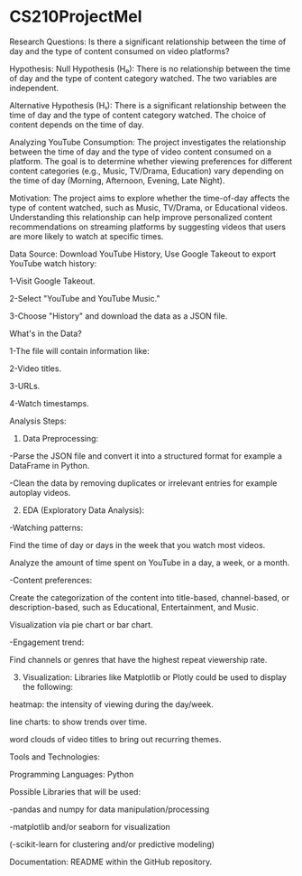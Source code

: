 # CS210ProjectMel
Research Questions: Is there a significant relationship between the time of day and the type of content consumed on video platforms?

Hypothesis: 
Null Hypothesis (H₀):
There is no relationship between the time of day and the type of content category watched. The two variables are independent.

Alternative Hypothesis (H₁):
There is a significant relationship between the time of day and the type of content category watched. The choice of content depends on the time of day.

Analyzing YouTube Consumption: The project investigates the relationship between the time of day and the type of video content consumed on a platform. The goal is to determine whether viewing preferences for different content categories (e.g., Music, TV/Drama, Education) vary depending on the time of day (Morning, Afternoon, Evening, Late Night).

Motivation: The project aims to explore whether the time-of-day affects the type of content watched, such as Music, TV/Drama, or Educational videos. Understanding this relationship can help improve personalized content recommendations on streaming platforms by suggesting videos that users are more likely to watch at specific times. 

Data Source: Download YouTube History, Use Google Takeout to export YouTube watch history:

1-Visit Google Takeout.

2-Select "YouTube and YouTube Music."

3-Choose "History" and download the data as a JSON file.

What's in the Data?

1-The file will contain information like:

2-Video titles.

3-URLs.

4-Watch timestamps.

Analysis Steps:
1. Data Preprocessing:
   
-Parse the JSON file and convert it into a structured format for example a DataFrame in Python.

-Clean the data by removing duplicates or irrelevant entries for example autoplay videos.

2. EDA (Exploratory Data Analysis):
   
-Watching patterns:

Find the time of day or days in the week that you watch most videos.

Analyze the amount of time spent on YouTube in a day, a week, or a month.

-Content preferences:

Create the categorization of the content into title-based, channel-based, or description-based, such as Educational, Entertainment, and Music.

Visualization via pie chart or bar chart.

-Engagement trend:

Find channels or genres that have the highest repeat viewership rate.

3. Visualization: 
Libraries like Matplotlib or Plotly could be used to display the following:

heatmap: the intensity of viewing during the day/week.

line charts: to show trends over time. 

word clouds of video titles to bring out recurring themes. 

Tools and Technologies:

Programming Languages: Python

Possible Libraries that will be used:

-pandas and numpy for data manipulation/processing

-matplotlib and/or seaborn for visualization

(-scikit-learn for clustering and/or predictive modeling)

Documentation: README within the GitHub repository.






